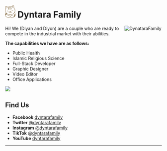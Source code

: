 <h1><img src="./assets/Logo-Dyntara.png" height="40"> Dyntara Family</h1>

<img src="https://scontent.fcgk18-1.fna.fbcdn.net/v/t39.30808-6/387803858_122093766020084876_2606262425351642937_n.jpg?_nc_cat=101&ccb=1-7&_nc_sid=5f2048&_nc_ohc=DoIuKDzdPCEAX8reiiS&_nc_ht=scontent.fcgk18-1.fna&oh=00_AfDfZoKE3UzJtlJEyeXf-pOBxFiNiSI8xmpz_g7k0fTDbw&oe=6532576D" align="right"
     alt="DynataraFamily" width="120">

Hi! We (Diyan and Diyon) are a couple who are ready to compete in the industrial market with their abilities.

**The capabilities we have are as follows:**
* Public Health
* Islamic Religious Science
* Full-Stack Developer
* Graphic Designer
* Video Editor
* Office Applications


<img src="https://scontent.fbdo9-1.fna.fbcdn.net/v/t39.30808-6/393271944_122111713412071200_2548858774110441010_n.jpg?_nc_cat=101&ccb=1-7&_nc_sid=5f2048&_nc_eui2=AeGAiUTt0jX8OKWoIpHZCrRyFQTyqVbe2xkVBPKpVt7bGX67EvKMEvaUIjZtnPls4OZV8g9vmszpMkMMAsLWKwqF&_nc_ohc=1h3n-AT3WEUAX89bU5W&_nc_ht=scontent.fbdo9-1.fna&oh=00_AfAjHR21OHO8dJ_fJSkOMNsdRZul7UnNJ-QUgaY80O_9eQ&oe=6536C953">


<h2>Find Us</h2>
<p>
  <ul>
    <li><b>Facebook</b> <a href="https://facebook.com/dyntarafamily">dyntarafamily</a></li>
    <li><b>Twitter</b> <a href="https://twitter.com/dyntarafamily">@dyntarafamily</a></li>
    <li><b>Instagram</b> <a href="https://instagram.com/dyntarafamily">@dyntarafamily</a></li>
    <li><b>TikTok</b> <a href="https://tiktok.com/@dyntarafamily">@dyntarafamily</a></li>
    <li><b>YouTube</b> <a href="https://youtube.com/@dyntarafamily">dyntarafamily</a></li>
  </ul>
</p>

---

